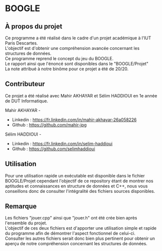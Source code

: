 # BOOGLE  
  
## À propos du projet  
  
Ce programme a été réalisé dans le cadre d'un projet académique à l'IUT Paris Descartes.  
L'objectif est d'obtenir une compréhension avancée concernant les structures de données.  
Ce programme reprend le concept du jeu du BOOGLE.  
Le rapport ainsi que l'énoncé sont disponibles dans le "BOOGLE/Projet"  
La note attribué à notre binôme pour ce projet a été de 20/20.  
  
## Contributeur  
  
Ce projet a été réalisé avec Mahir AKHAYAR et Sélim HADDIOUI en 1e année de DUT Informatique.  
  
Mahir AKHAYAR -  
* Linkedin : https://fr.linkedin.com/in/mahir-akhayar-26a058226  
* Github : https://github.com/mahir-jpg  
  
Sélim HADDIOUI -  
* Linkedin : https://fr.linkedin.com/in/selim-haddioui  
* Github : https://github.com/selimhaddioui  
  
## Utilisation  
  
Pour une utilisation rapide un exécutable est disponible dans le fichier BOOGLE/Projet cependant l'objectif de ce repository étant de montrer nos aptitudes et connaissances en structure de données et C++, nous vous conseillons donc de consulter l'intégralité des fichiers sources disponibles.  

## Remarque  

Les fichiers "jouer.cpp" ainsi que "jouer.h" ont été crée bien après l'ensemble du projet.  
L'objectif de ces deux fichiers est d'apporter une utilisation simple et rapide du programme afin de démontrer l'aspect fonctionnel de celui-ci.  
Consulter les autres fichiers serait donc bien plus pertinent pour obtenir un aperçu de notre compréhension concernant les structures de données.
